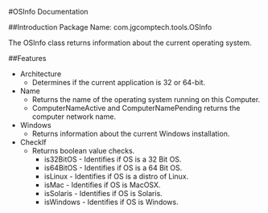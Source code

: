 #OSInfo Documentation

##Introduction
Package Name: com.jgcomptech.tools.OSInfo

The OSInfo class returns information about the current operating system.

##Features
- Architecture
    * Determines if the current application is 32 or 64-bit.
- Name
    * Returns the name of the operating system running on this Computer.
    * ComputerNameActive and ComputerNamePending returns the computer network name.
- Windows
    * Returns information about the current Windows installation.
- CheckIf
    * Returns boolean value checks.
        * is32BitOS - Identifies if OS is a 32 Bit OS.
        * is64BitOS - Identifies if OS is a 64 Bit OS.
        * isLinux - Identifies if OS is a distro of Linux.
        * isMac - Identifies if OS is MacOSX.
        * isSolaris - Identifies if OS is Solaris.
        * isWindows - Identifies if OS is Windows.